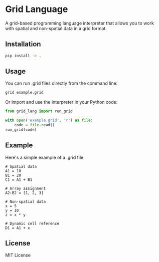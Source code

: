 # Grid Language

A grid-based programming language interpreter that allows you to work with spatial and non-spatial data in a grid format.

## Installation

```bash
pip install -e .
```

## Usage

You can run .grid files directly from the command line:

```bash
grid example.grid
```

Or import and use the interpreter in your Python code:

```python
from grid_lang import run_grid

with open('example.grid', 'r') as file:
    code = file.read()
run_grid(code)
```

## Example

Here's a simple example of a .grid file:

```
# Spatial data
A1 = 10
B1 = 20
C1 = A1 + B1

# Array assignment
A2:B2 = [1, 2, 3]

# Non-spatial data
x = 5
y = 10
z = x * y

# Dynamic cell reference
D1 = A1 + x
```

## License

MIT License
